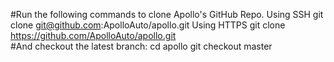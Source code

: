 #Run the following commands to clone Apollo's GitHub Repo.
  Using SSH
  git clone git@github.com:ApolloAuto/apollo.git
  Using HTTPS
  git clone https://github.com/ApolloAuto/apollo.git  
#And checkout the latest branch:
cd apollo
git checkout master

